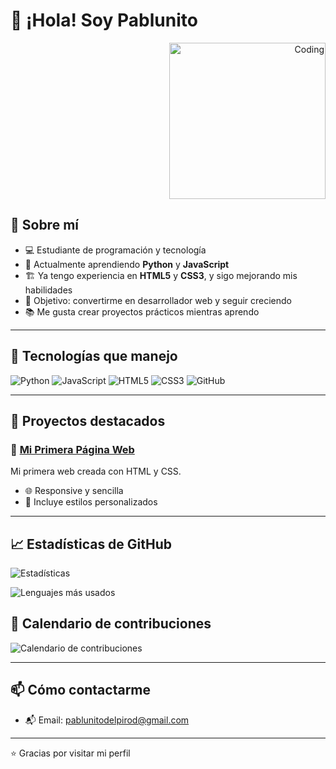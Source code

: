 # 👋 ¡Hola! Soy Pablunito

<div align="right">
  <img alt="Coding" width="250" src="https://media.giphy.com/media/L1R1tvI9svkIWwpVYr/giphy.gif">
</div>

## 🚀 Sobre mí
- 💻 Estudiante de programación y tecnología  
- 🌱 Actualmente aprendiendo **Python** y **JavaScript**  
- 🏗️ Ya tengo experiencia en **HTML5** y **CSS3**, y sigo mejorando mis habilidades  
- 🎯 Objetivo: convertirme en desarrollador web y seguir creciendo  
- 📚 Me gusta crear proyectos prácticos mientras aprendo  

---

## 🔧 Tecnologías que manejo

![Python](https://img.shields.io/badge/Python-3776AB?style=for-the-badge&logo=python&logoColor=white)
![JavaScript](https://img.shields.io/badge/JavaScript-F7DF1E?style=for-the-badge&logo=javascript&logoColor=black)
![HTML5](https://img.shields.io/badge/HTML5-E34F26?style=for-the-badge&logo=html5&logoColor=white)
![CSS3](https://img.shields.io/badge/CSS3-1572B6?style=for-the-badge&logo=css3&logoColor=white)
![GitHub](https://img.shields.io/badge/GitHub-181717?style=for-the-badge&logo=github&logoColor=white)

---

## 📌 Proyectos destacados

### 🔹 [Mi Primera Página Web](https://github.com/Pablunito/Mi-primera-pagina-web)
Mi primera web creada con HTML y CSS.  
- 🌐 Responsive y sencilla  
- 🎨 Incluye estilos personalizados  

---

## 📈 Estadísticas de GitHub

![Estadísticas](https://github-readme-stats.vercel.app/api?username=Pablunito&show_icons=true&theme=tokyonight)

![Lenguajes más usados](https://github-readme-stats.vercel.app/api/top-langs/?username=Pablunito&layout=compact&theme=tokyonight)

## 📅 Calendario de contribuciones

![Calendario de contribuciones](https://github-profile-summary-cards.vercel.app/api/cards/productive-time?username=Pablunito&theme=tokyonight&utcOffset=2)

---

## 📫 Cómo contactarme
  
- 📬 Email: pablunitodelpirod@gmail.com 

---

⭐️ Gracias por visitar mi perfil
